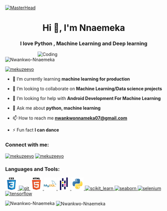 [![MasterHead](https://www.codecorners.com/wp-content/uploads/2018/05/senior-front-end-developer-openings-1.gif)](https://Nwankwo-Nnaemeka.io)
<h1 align="center">Hi 👋, I'm Nnaemeka</h1>
<h3 align="center">I love Python , Machine Learning and Deep learning</h3>
<img align="right" alt="Coding" width="400" src="https://cdn.dribbble.com/users/926537/screenshots/4502924/python-2.gif"

<p align="left"> <img src="https://komarev.com/ghpvc/?username=Nwankwo-Nnaemeka&label=Profile%20views&color=0e75b6&style=flat" alt="Nwankwo-Nnaemeka" /> </p>

<p align="left"> <a href="https://twitter.com/mekuzeeyo" target="blank"><img src="https://img.shields.io/twitter/follow/mekuzeeyo?logo=twitter&style=for-the-badge" alt="mekuzeeyo" /></a> </p>

- 🌱 I’m currently learning **machine learning for production**

- 👯 I’m looking to collaborate on **Machine Learning/Data science projects**

- 🤝 I’m looking for help with **Android Development For Machine Learning**

- 💬 Ask me about **python, machine learning**

- 📫 How to reach me **nwankwonnameka07@gmail.com**

- ⚡ Fun fact **I can dance**

<h3 align="left">Connect with me:</h3>
<p align="left">
<a href="https://twitter.com/mekuzeeyo" target="blank"><img align="center" src="https://raw.githubusercontent.com/rahuldkjain/github-profile-readme-generator/master/src/images/icons/Social/twitter.svg" alt="mekuzeeyo" height="30" width="40" /></a>
<a href="https://instagram.com/mekuzeeyo" target="blank"><img align="center" src="https://raw.githubusercontent.com/rahuldkjain/github-profile-readme-generator/master/src/images/icons/Social/instagram.svg" alt="mekuzeeyo" height="30" width="40" /></a>
</p>

<h3 align="left">Languages and Tools:</h3>
<p align="left"> <a href="https://www.w3schools.com/css/" target="_blank" rel="noreferrer"> <img src="https://raw.githubusercontent.com/devicons/devicon/master/icons/css3/css3-original-wordmark.svg" alt="css3" width="40" height="40"/> </a> <a href="https://git-scm.com/" target="_blank" rel="noreferrer"> <img src="https://www.vectorlogo.zone/logos/git-scm/git-scm-icon.svg" alt="git" width="40" height="40"/> </a> <a href="https://www.w3.org/html/" target="_blank" rel="noreferrer"> <img src="https://raw.githubusercontent.com/devicons/devicon/master/icons/html5/html5-original-wordmark.svg" alt="html5" width="40" height="40"/> </a> <a href="https://www.mysql.com/" target="_blank" rel="noreferrer"> <img src="https://raw.githubusercontent.com/devicons/devicon/master/icons/mysql/mysql-original-wordmark.svg" alt="mysql" width="40" height="40"/> </a> <a href="https://pandas.pydata.org/" target="_blank" rel="noreferrer"> <img src="https://raw.githubusercontent.com/devicons/devicon/2ae2a900d2f041da66e950e4d48052658d850630/icons/pandas/pandas-original.svg" alt="pandas" width="40" height="40"/> </a> <a href="https://www.python.org" target="_blank" rel="noreferrer"> <img src="https://raw.githubusercontent.com/devicons/devicon/master/icons/python/python-original.svg" alt="python" width="40" height="40"/> </a> <a href="https://scikit-learn.org/" target="_blank" rel="noreferrer"> <img src="https://upload.wikimedia.org/wikipedia/commons/0/05/Scikit_learn_logo_small.svg" alt="scikit_learn" width="40" height="40"/> </a> <a href="https://seaborn.pydata.org/" target="_blank" rel="noreferrer"> <img src="https://seaborn.pydata.org/_images/logo-mark-lightbg.svg" alt="seaborn" width="40" height="40"/> </a> <a href="https://www.selenium.dev" target="_blank" rel="noreferrer"> <img src="https://raw.githubusercontent.com/detain/svg-logos/780f25886640cef088af994181646db2f6b1a3f8/svg/selenium-logo.svg" alt="selenium" width="40" height="40"/> </a> <a href="https://www.tensorflow.org" target="_blank" rel="noreferrer"> <img src="https://www.vectorlogo.zone/logos/tensorflow/tensorflow-icon.svg" alt="tensorflow" width="40" height="40"/> </a> </p>

<p><img align="left" src="https://github-readme-stats.vercel.app/api/top-langs?username=Nwankwo-Nnaemeka&show_icons=true&locale=en&layout=compact" alt="Nwankwo-Nnaemeka" /></p>

<p>&nbsp;<img align="center" src="https://github-readme-stats.vercel.app/api?username=Nwankwo-Nnaemeka&show_icons=true&locale=en" alt="Nwankwo-Nnaemeka" /></p>
